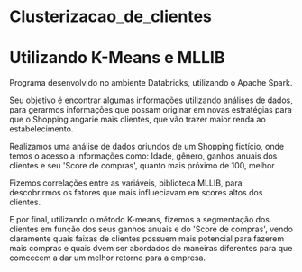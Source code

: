 # Clusterizacao_de_clientes

# Utilizando K-Means e MLLIB

Programa desenvolvido no ambiente Databricks, utilizando o Apache Spark.

Seu objetivo é encontrar algumas informações utilizando análises de dados, para gerarmos informações que possam originar em novas estratégias para que o Shopping angarie mais clientes, que vão trazer maior renda ao estabelecimento.

Realizamos uma análise de dados oriundos de um Shopping fictício, onde temos o acesso a informações como:
Idade, gênero, ganhos anuais dos clientes e seu 'Score de compras', quanto mais próximo de 100, melhor

Fizemos correlações entre as variáveis, biblioteca MLLIB, para descobrirmos os fatores que mais influeciavam em scores altos dos clientes.

E por final, utilizando o método K-means, fizemos a segmentação dos clientes em função dos seus ganhos anuais e do 'Score de compras', vendo claramente quais faixas de clientes possuem mais potencial para fazerem mais compras e quais dvem ser abordados de maneiras diferentes para que comcecem a dar um melhor retorno para a empresa.
